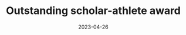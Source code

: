 ---
title: "Outstanding scholar-athlete award"
date: 2023-04-26
image: /assets/images/news/outstanding_scholar_athlete_award_april_11_2023.jpg
image_width: 150
summary: >
  **Caitlin Bartels** won SDSU Sports Clubs’ Outstanding Scholar Athlete Award, recognizing excellence in sport and academics.
team_links:
  - text: "Caitlin Bartels"
    href: "/pages/team/#caitlin-bartels"
links:
  primary: https://arc.sdsu.edu/sportclubs
---
